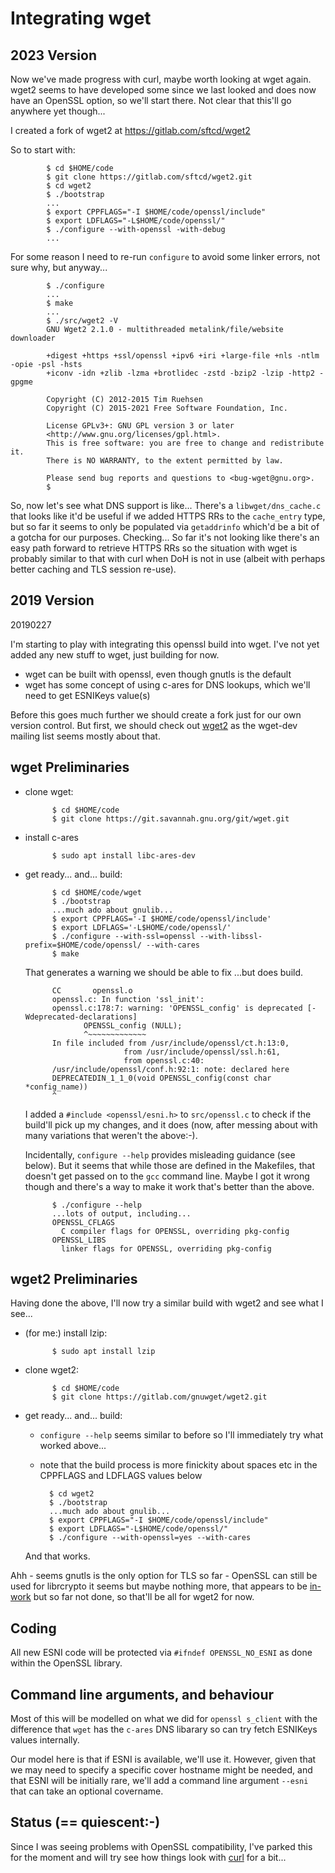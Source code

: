 
# Integrating wget

## 2023 Version

Now we've made progress with curl, maybe worth looking at wget again.  wget2
seems to have developed some since we last looked and does now have an OpenSSL
option, so we'll start there.  Not clear that this'll go anywhere yet though...

I created a fork of wget2 at https://gitlab.com/sftcd/wget2

So to start with:

            $ cd $HOME/code
            $ git clone https://gitlab.com/sftcd/wget2.git
            $ cd wget2
            $ ./bootstrap
            ...
            $ export CPPFLAGS="-I $HOME/code/openssl/include" 
            $ export LDFLAGS="-L$HOME/code/openssl/" 
            $ ./configure --with-openssl -with-debug
            ...

For some reason I need to re-run ``configure`` to avoid some
linker errors, not sure why, but anyway...

            $ ./configure
            ...
            $ make
            ...
            $ ./src/wget2 -V
            GNU Wget2 2.1.0 - multithreaded metalink/file/website downloader
            
            +digest +https +ssl/openssl +ipv6 +iri +large-file +nls -ntlm -opie -psl -hsts
            +iconv -idn +zlib -lzma +brotlidec -zstd -bzip2 -lzip -http2 -gpgme
            
            Copyright (C) 2012-2015 Tim Ruehsen
            Copyright (C) 2015-2021 Free Software Foundation, Inc.
            
            License GPLv3+: GNU GPL version 3 or later
            <http://www.gnu.org/licenses/gpl.html>.
            This is free software: you are free to change and redistribute it.
            There is NO WARRANTY, to the extent permitted by law.
            
            Please send bug reports and questions to <bug-wget@gnu.org>.
            $

So, now let's see what DNS support is like... There's a ``libwget/dns_cache.c``
that looks like it'd be useful if we added HTTPS RRs to the ``cache_entry``
type, but so far it seems to only be populated via ``getaddrinfo`` which'd be a
bit of a gotcha for our purposes. Checking... So far it's not looking like
there's an easy path forward to retrieve HTTPS RRs so the situation with wget
is probably similar to that with curl when DoH is not in use (albeit with
perhaps better caching and TLS session re-use). 

## 2019 Version

20190227

I'm starting to play with integrating this openssl build into wget.
I've not yet added any new stuff to wget, just building for now.

- wget can be built with openssl, even though gnutls is the default
- wget has some concept of using c-ares for DNS lookups, which we'll
  need to get ESNIKeys value(s)

Before this goes much further we should create a fork just for
our own version control. But first, we should check out [wget2](https://gitlab.com/gnuwget/wget2.git)
as the wget-dev mailing list seems mostly about that.

## wget Preliminaries

- clone wget:

            $ cd $HOME/code
            $ git clone https://git.savannah.gnu.org/git/wget.git

- install c-ares 

            $ sudo apt install libc-ares-dev

- get ready... and... build:

            $ cd $HOME/code/wget
            $ ./bootstrap
            ...much ado about gnulib...
            $ export CPPFLAGS='-I $HOME/code/openssl/include'
            $ export LDFLAGS='-L$HOME/code/openssl/' 
            $ ./configure --with-ssl=openssl --with-libssl-prefix=$HOME/code/openssl/ --with-cares
            $ make

    That generates a warning we should be able to fix ...but does build.

            CC       openssl.o
            openssl.c: In function 'ssl_init':
            openssl.c:178:7: warning: 'OPENSSL_config' is deprecated [-Wdeprecated-declarations]
                   OPENSSL_config (NULL);
                   ^~~~~~~~~~~~~~
            In file included from /usr/include/openssl/ct.h:13:0,
                            from /usr/include/openssl/ssl.h:61,
                            from openssl.c:40:
            /usr/include/openssl/conf.h:92:1: note: declared here
            DEPRECATEDIN_1_1_0(void OPENSSL_config(const char *config_name))
            ^

    I added a ``#include <openssl/esni.h>`` to ``src/openssl.c`` to check if
    the build'll pick up my changes, and it does (now, after messing about with
    many variations that weren't the above:-).

    Incidentally, ``configure --help`` provides misleading guidance (see below). But
    it seems that while those are defined in the Makefiles, that doesn't get passed
    on to the ``gcc`` command line. Maybe I got it wrong though and there's a way to
    make it work that's better than the above.

            $ ./configure --help
            ...lots of output, including...
            OPENSSL_CFLAGS
              C compiler flags for OPENSSL, overriding pkg-config
            OPENSSL_LIBS
              linker flags for OPENSSL, overriding pkg-config

## wget2 Preliminaries

Having done the above, I'll now try a similar build with wget2 and see what I see...

- (for me:) install lzip:

            $ sudo apt install lzip

- clone wget2:

            $ cd $HOME/code
            $ git clone https://gitlab.com/gnuwget/wget2.git

- get ready... and... build:

    - ``configure --help`` seems similar to before so I'll immediately try what 
    worked above...
    - note that the build process is more finickity about spaces etc in the
    CPPFLAGS and LDFLAGS values below
      

            $ cd wget2
            $ ./bootstrap 
            ...much ado about gnulib...
            $ export CPPFLAGS="-I $HOME/code/openssl/include" 
            $ export LDFLAGS="-L$HOME/code/openssl/" 
            $ ./configure --with-openssl=yes --with-cares
            

    And that works.

Ahh - seems gnutls is the only option for TLS so far - OpenSSL can still be
used for librcrypto it seems but maybe nothing more, that appears to be
[in-work](https://gitlab.com/gnuwget/wget2/issues/401) but so far not done, so
that'll be all for wget2 for now.

## Coding 

All new ESNI code will be protected via ``#ifndef OPENSSL_NO_ESNI`` as
done within the OpenSSL library. 

## Command line arguments, and behaviour

Most of this will be modelled on what we did for ``openssl s_client`` with
the difference that ``wget`` has the ``c-ares`` DNS libarary so can try
fetch ESNIKeys values internally.

Our model here is that if ESNI is available, we'll use it. However, given
that we may need to specify a specific cover hostname might be needed, 
and that ESNI will be initially rare, we'll add a command line argument
``--esni`` that can take an optional covername. 

## Status (== quiescent:-)

Since I was seeing problems with OpenSSL compatibility, I've parked this
for the moment and will try see how things look with [curl](curl.md) for
a bit...

